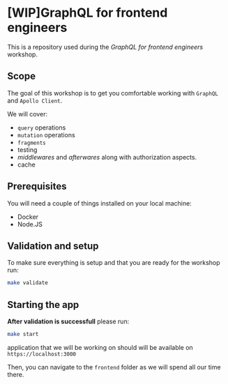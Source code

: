 # [WIP]GraphQL for frontend engineers

This is a repository used during the _GraphQL for frontend engineers_ workshop.

## Scope

The goal of this workshop is to get you comfortable working with `GraphQL` and `Apollo Client`.

We will cover:

- `query` operations
- `mutation` operations
- `fragments`
- testing
- _middlewares_ and _afterwares_ along with authorization aspects.
- cache

## Prerequisites

You will need a couple of things installed on your local machine:

- Docker
- Node.JS

## Validation and setup

To make sure everything is setup and that you are ready for the workshop run:

```sh
make validate
```

## Starting the app

**After validation is successfull** please run:

```sh
make start
```

application that we will be working on should will be available on `https://localhost:3000`

Then, you can navigate to the `frontend` folder as we will spend all our time there.
